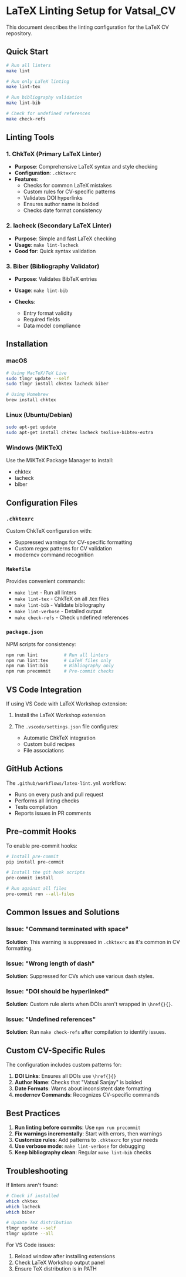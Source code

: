 # LaTeX Linting Setup for Vatsal_CV

This document describes the linting configuration for the LaTeX CV repository.

## Quick Start

```bash
# Run all linters
make lint

# Run only LaTeX linting
make lint-tex

# Run bibliography validation
make lint-bib

# Check for undefined references
make check-refs
```

## Linting Tools

### 1. ChkTeX (Primary LaTeX Linter)

- **Purpose**: Comprehensive LaTeX syntax and style checking
- **Configuration**: `.chktexrc`
- **Features**:
  - Checks for common LaTeX mistakes
  - Custom rules for CV-specific patterns
  - Validates DOI hyperlinks
  - Ensures author name is bolded
  - Checks date format consistency

### 2. lacheck (Secondary LaTeX Linter)

- **Purpose**: Simple and fast LaTeX checking
- **Usage**: `make lint-lacheck`
- **Good for**: Quick syntax validation

### 3. Biber (Bibliography Validator)

- **Purpose**: Validates BibTeX entries
- **Usage**: `make lint-bib`
- **Checks**:

  - Entry format validity
  - Required fields
  - Data model compliance

## Installation

### macOS

```bash
# Using MacTeX/TeX Live
sudo tlmgr update --self
sudo tlmgr install chktex lacheck biber

# Using Homebrew
brew install chktex
```

### Linux (Ubuntu/Debian)

```bash
sudo apt-get update
sudo apt-get install chktex lacheck texlive-bibtex-extra
```

### Windows (MiKTeX)

Use the MiKTeX Package Manager to install:

- chktex
- lacheck
- biber

## Configuration Files

### `.chktexrc`

Custom ChkTeX configuration with:

- Suppressed warnings for CV-specific formatting
- Custom regex patterns for CV validation
- moderncv command recognition

### `Makefile`

Provides convenient commands:

- `make lint` - Run all linters
- `make lint-tex` - ChkTeX on all .tex files
- `make lint-bib` - Validate bibliography
- `make lint-verbose` - Detailed output
- `make check-refs` - Check undefined references

### `package.json`

NPM scripts for consistency:

```bash
npm run lint          # Run all linters
npm run lint:tex      # LaTeX files only
npm run lint:bib      # Bibliography only
npm run precommit     # Pre-commit checks
```

## VS Code Integration

If using VS Code with LaTeX Workshop extension:

1. Install the LaTeX Workshop extension
2. The `.vscode/settings.json` file configures:

   - Automatic ChkTeX integration
   - Custom build recipes
   - File associations

## GitHub Actions

The `.github/workflows/latex-lint.yml` workflow:

- Runs on every push and pull request
- Performs all linting checks
- Tests compilation
- Reports issues in PR comments

## Pre-commit Hooks

To enable pre-commit hooks:

```bash
# Install pre-commit
pip install pre-commit

# Install the git hook scripts
pre-commit install

# Run against all files
pre-commit run --all-files
```

## Common Issues and Solutions

### Issue: "Command terminated with space"

**Solution**: This warning is suppressed in `.chktexrc` as it's common in CV formatting.

### Issue: "Wrong length of dash"

**Solution**: Suppressed for CVs which use various dash styles.

### Issue: "DOI should be hyperlinked"

**Solution**: Custom rule alerts when DOIs aren't wrapped in `\href{}{}`.

### Issue: "Undefined references"

**Solution**: Run `make check-refs` after compilation to identify issues.

## Custom CV-Specific Rules

The configuration includes custom patterns for:

1. **DOI Links**: Ensures all DOIs use `\href{}{}`
2. **Author Name**: Checks that "Vatsal Sanjay" is bolded
3. **Date Formats**: Warns about inconsistent date formatting
4. **moderncv Commands**: Recognizes CV-specific commands

## Best Practices

1. **Run linting before commits**: Use `npm run precommit`
2. **Fix warnings incrementally**: Start with errors, then warnings
3. **Customize rules**: Add patterns to `.chktexrc` for your needs
4. **Use verbose mode**: `make lint-verbose` for debugging
5. **Keep bibliography clean**: Regular `make lint-bib` checks

## Troubleshooting

If linters aren't found:

```bash
# Check if installed
which chktex
which lacheck
which biber

# Update TeX distribution
tlmgr update --self
tlmgr update --all
```

For VS Code issues:

1. Reload window after installing extensions
2. Check LaTeX Workshop output panel
3. Ensure TeX distribution is in PATH
